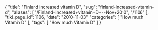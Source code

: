{
    "title": "Finland increased vitamin D",
    "slug": "finland-increased-vitamin-d",
    "aliases": [
        "/Finland+increased+vitamin+D+-+Nov+2010",
        "/1106"
    ],
    "tiki_page_id": 1106,
    "date": "2010-11-03",
    "categories": [
        "How much Vitamin D"
    ],
    "tags": [
        "How much Vitamin D"
    ]
}